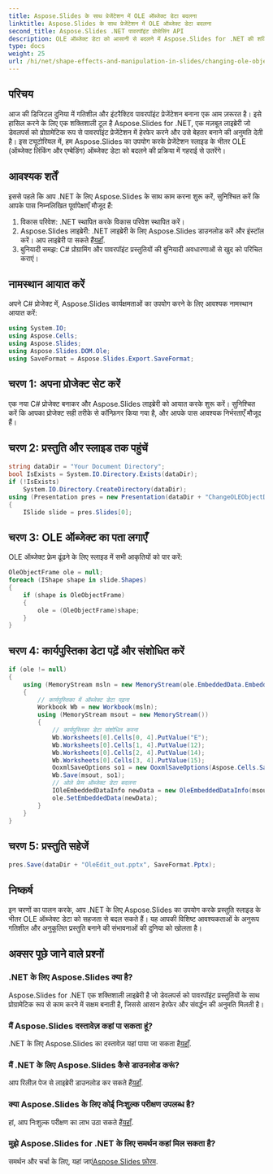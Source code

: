 ```yaml
---
title: Aspose.Slides के साथ प्रेजेंटेशन में OLE ऑब्जेक्ट डेटा बदलना
linktitle: Aspose.Slides के साथ प्रेजेंटेशन में OLE ऑब्जेक्ट डेटा बदलना
second_title: Aspose.Slides .NET पावरपॉइंट प्रोसेसिंग API
description: OLE ऑब्जेक्ट डेटा को आसानी से बदलने में Aspose.Slides for .NET की शक्ति का अन्वेषण करें। गतिशील सामग्री के साथ अपनी प्रस्तुतियों को बेहतर बनाएँ।
type: docs
weight: 25
url: /hi/net/shape-effects-and-manipulation-in-slides/changing-ole-object-data/
---
```

## परिचय
आज की डिजिटल दुनिया में गतिशील और इंटरैक्टिव पावरपॉइंट प्रेजेंटेशन बनाना एक आम ज़रूरत है। इसे हासिल करने के लिए एक शक्तिशाली टूल है Aspose.Slides for .NET, एक मज़बूत लाइब्रेरी जो डेवलपर्स को प्रोग्रामेटिक रूप से पावरपॉइंट प्रेजेंटेशन में हेरफेर करने और उसे बेहतर बनाने की अनुमति देती है। इस ट्यूटोरियल में, हम Aspose.Slides का उपयोग करके प्रेजेंटेशन स्लाइड के भीतर OLE (ऑब्जेक्ट लिंकिंग और एम्बेडिंग) ऑब्जेक्ट डेटा को बदलने की प्रक्रिया में गहराई से उतरेंगे।
## आवश्यक शर्तें
इससे पहले कि आप .NET के लिए Aspose.Slides के साथ काम करना शुरू करें, सुनिश्चित करें कि आपके पास निम्नलिखित पूर्वापेक्षाएँ मौजूद हैं:
1. विकास परिवेश: .NET स्थापित करके विकास परिवेश स्थापित करें।
2.  Aspose.Slides लाइब्रेरी: .NET लाइब्रेरी के लिए Aspose.Slides डाउनलोड करें और इंस्टॉल करें। आप लाइब्रेरी पा सकते हैं[यहाँ](https://releases.aspose.com/slides/net/).
3. बुनियादी समझ: C# प्रोग्रामिंग और पावरपॉइंट प्रस्तुतियों की बुनियादी अवधारणाओं से खुद को परिचित कराएं।
## नामस्थान आयात करें
अपने C# प्रोजेक्ट में, Aspose.Slides कार्यक्षमताओं का उपयोग करने के लिए आवश्यक नामस्थान आयात करें:
```csharp
using System.IO;
using Aspose.Cells;
using Aspose.Slides;
using Aspose.Slides.DOM.Ole;
using SaveFormat = Aspose.Slides.Export.SaveFormat;
```
## चरण 1: अपना प्रोजेक्ट सेट करें
एक नया C# प्रोजेक्ट बनाकर और Aspose.Slides लाइब्रेरी को आयात करके शुरू करें। सुनिश्चित करें कि आपका प्रोजेक्ट सही तरीके से कॉन्फ़िगर किया गया है, और आपके पास आवश्यक निर्भरताएँ मौजूद हैं।
## चरण 2: प्रस्तुति और स्लाइड तक पहुंचें
```csharp
string dataDir = "Your Document Directory";
bool IsExists = System.IO.Directory.Exists(dataDir);
if (!IsExists)
    System.IO.Directory.CreateDirectory(dataDir);
using (Presentation pres = new Presentation(dataDir + "ChangeOLEObjectData.pptx"))
{
    ISlide slide = pres.Slides[0];
```
## चरण 3: OLE ऑब्जेक्ट का पता लगाएँ
OLE ऑब्जेक्ट फ़्रेम ढूंढने के लिए स्लाइड में सभी आकृतियों को पार करें:
```csharp
OleObjectFrame ole = null;
foreach (IShape shape in slide.Shapes)
{
    if (shape is OleObjectFrame)
    {
        ole = (OleObjectFrame)shape;
    }
}
```
## चरण 4: कार्यपुस्तिका डेटा पढ़ें और संशोधित करें
```csharp
if (ole != null)
{
    using (MemoryStream msln = new MemoryStream(ole.EmbeddedData.EmbeddedFileData))
    {
        // कार्यपुस्तिका में ऑब्जेक्ट डेटा पढ़ना
        Workbook Wb = new Workbook(msln);
        using (MemoryStream msout = new MemoryStream())
        {
            // कार्यपुस्तिका डेटा संशोधित करना
            Wb.Worksheets[0].Cells[0, 4].PutValue("E");
            Wb.Worksheets[0].Cells[1, 4].PutValue(12);
            Wb.Worksheets[0].Cells[2, 4].PutValue(14);
            Wb.Worksheets[0].Cells[3, 4].PutValue(15);
            OoxmlSaveOptions so1 = new OoxmlSaveOptions(Aspose.Cells.SaveFormat.Xlsx);
            Wb.Save(msout, so1);
            // ओले फ्रेम ऑब्जेक्ट डेटा बदलना
            IOleEmbeddedDataInfo newData = new OleEmbeddedDataInfo(msout.ToArray(), ole.EmbeddedData.EmbeddedFileExtension);
            ole.SetEmbeddedData(newData);
        }
    }
}
```
## चरण 5: प्रस्तुति सहेजें
```csharp
pres.Save(dataDir + "OleEdit_out.pptx", SaveFormat.Pptx);
```
## निष्कर्ष
इन चरणों का पालन करके, आप .NET के लिए Aspose.Slides का उपयोग करके प्रस्तुति स्लाइड के भीतर OLE ऑब्जेक्ट डेटा को सहजता से बदल सकते हैं। यह आपकी विशिष्ट आवश्यकताओं के अनुरूप गतिशील और अनुकूलित प्रस्तुति बनाने की संभावनाओं की दुनिया को खोलता है।
## अक्सर पूछे जाने वाले प्रश्नों
### .NET के लिए Aspose.Slides क्या है?
Aspose.Slides for .NET एक शक्तिशाली लाइब्रेरी है जो डेवलपर्स को पावरपॉइंट प्रस्तुतियों के साथ प्रोग्रामेटिक रूप से काम करने में सक्षम बनाती है, जिससे आसान हेरफेर और संवर्द्धन की अनुमति मिलती है।
### मैं Aspose.Slides दस्तावेज़ कहां पा सकता हूं?
 .NET के लिए Aspose.Slides का दस्तावेज़ यहां पाया जा सकता है[यहाँ](https://reference.aspose.com/slides/net/).
### मैं .NET के लिए Aspose.Slides कैसे डाउनलोड करूं?
 आप रिलीज़ पेज से लाइब्रेरी डाउनलोड कर सकते हैं[यहाँ](https://releases.aspose.com/slides/net/).
### क्या Aspose.Slides के लिए कोई निःशुल्क परीक्षण उपलब्ध है?
 हां, आप निःशुल्क परीक्षण का लाभ उठा सकते हैं[यहाँ](https://releases.aspose.com/).
### मुझे Aspose.Slides for .NET के लिए समर्थन कहां मिल सकता है?
 समर्थन और चर्चा के लिए, यहां जाएं[Aspose.Slides फ़ोरम](https://forum.aspose.com/c/slides/11).